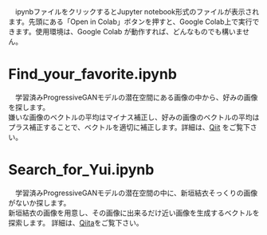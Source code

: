 　ipynbファイルをクリックするとJupyter notebook形式のファイルが表示されます。先頭にある「Open in Colab」ボタンを押すと、Google Colab上で実行できます。使用環境は、Google Colab が動作すれば、どんなものでも構いません。

# Find_your_favorite.ipynb
　学習済みProgressiveGANモデルの潜在空間にある画像の中から、好みの画像を探します。\
嫌いな画像のベクトルの平均はマイナス補正し、好みの画像のベクトルの平均はプラス補正することで、ベクトルを適切に補正します。詳細は、[Qiit](https://qiita.com/jun40vn/items/eb7e1b35ff7cac4b33bf) をご覧下さい。

# Search_for_Yui.ipynb
　学習済みProgressiveGANモデルの潜在空間の中に、新垣結衣そっくりの画像がないか探します。\
新垣結衣の画像を用意し、その画像に出来るだけ近い画像を生成するベクトルを探索します。 詳細は、[Qiita](https://qiita.com/jun40vn/items/a4f71c42b5ff52bc98de)をご覧下さい。

